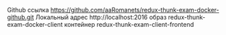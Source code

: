 Github ссылка https://github.com/aaRomanets/redux-thunk-exam-docker-github.git
Локальный адрес http://localhost:2016
образ redux-thunk-exam-docker-client
контейнер redux-thunk-exam-client-frontend